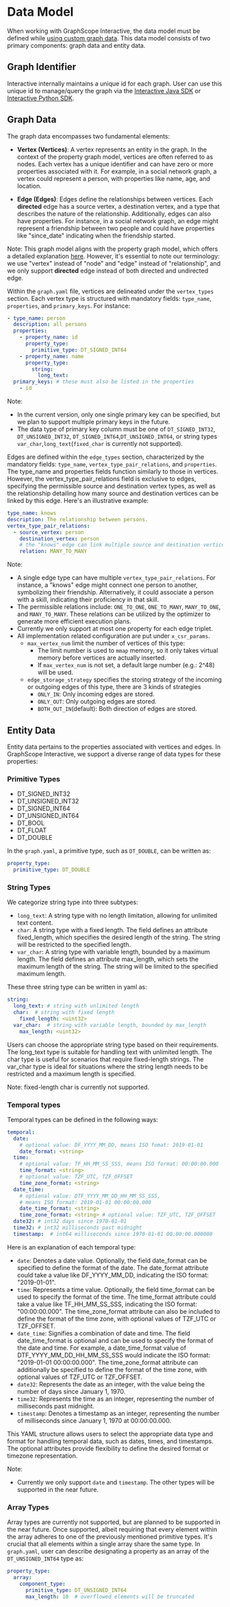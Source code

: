 # Data Model

When working with GraphScope Interactive, the data model must be defined while [using custom graph data](./custom_graph_data). This data model consists of two primary components: graph data and entity data.

## Graph Identifier

Interactive internally maintains a unique id for each graph. User can use this unique id to manage/query the graph via the [Interactive Java SDK](./development/java/java_sdk) or [Interactive Python SDK](./development/python/python_sdk).

## Graph Data
The graph data encompasses two fundamental elements:

- **Vertex (Vertices)**: A vertex represents an entity in the graph. In the context of the property graph model, vertices are often referred to as nodes. Each vertex has a unique identifier and can have zero or more properties associated with it. For example, in a social network graph, a vertex could represent a person, with properties like name, age, and location.

- **Edge (Edges)**: Edges define the relationships between vertices. Each **directed** edge has a source vertex, a destination vertex, and a type that describes the nature of the relationship. Additionally, edges can also have properties. For instance, in a social network graph, an edge might represent a friendship between two people and could have properties like "since_date" indicating when the friendship started.

Note: This graph model aligns with the property graph model, which offers a detailed explanation [here](https://subscription.packtpub.com/book/data/9781784393441/1/ch01lvl1sec09/the-property-graph-model). However, it's essential to note our terminology: we use "vertex" instead of "node" and "edge" instead of "relationship", and we only support **directed** edge instead of both directed and undirected edge. 

Within the `graph.yaml` file, vertices are delineated under the `vertex_types` section. Each vertex type is structured with mandatory fields: `type_name`, `properties`, and `primary_keys`. For instance:

```yaml
- type_name: person
  description: all persons
  properties:
    - property_name: id
      property_type:
        primitive_type: DT_SIGNED_INT64
    - property_name: name
      property_type:
        string:
          long_text:
  primary_keys: # these must also be listed in the properties
    - id  
```

Note:
- In the current version, only one single primary key can be specified, but we plan to support multiple primary keys in the future. 
- The data type of primary key column must be one of `DT_SIGNED_INT32`, `DT_UNSIGNED_INT32`, `DT_SIGNED_INT64`,`DT_UNSIGNED_INT64`, or string types `var_char`,`long_text`(`fixed_char` is currently not supported).

Edges are defined within the `edge_types` section, characterized by the mandatory fields: `type_name`, `vertex_type_pair_relations`, and `properties`. The type_name and properties fields function similarly to those in vertices. However, the vertex_type_pair_relations field is exclusive to edges, specifying the permissible source and destination vertex types, as well as the relationship detailing how many source and destination vertices can be linked by this edge. Here's an illustrative example:
```yaml
type_name: knows
description: The relationship between persons.
vertex_type_pair_relations:
  - source_vertex: person
    destination_vertex: person
    # the "knows" edge can link multiple source and destination vertices
    relation: MANY_TO_MANY  
```

Note: 
- A single edge type can have multiple `vertex_type_pair_relations`. For instance, a "knows" edge might connect one person to another, symbolizing their friendship. Alternatively, it could associate a person with a skill, indicating their proficiency in that skill.
- The permissible relations include: `ONE_TO_ONE`, `ONE_TO_MANY`, `MANY_TO_ONE`, and `MANY_TO_MANY`. These relations can be utilized by the optimizer to generate more efficient execution plans.
- Currently we only support at most one property for each edge triplet.
- All implementation related configuration are put under `x_csr_params`.
  - `max_vertex_num` limit the number of vertices of this type:
    - The limit number is used to `mmap` memory, so it only takes virtual memory before vertices are actually inserted.
    - If `max_vertex_num` is not set, a default large number (e.g.: 2^48) will be used.
  - `edge_storage_strategy` specifies the storing strategy of the incoming or outgoing edges of this type, there are 3 kinds of strategies
    - `ONLY_IN`: Only incoming edges are stored.
    - `ONLY_OUT`: Only outgoing edges are stored.
    - `BOTH_OUT_IN`(default): Both direction of edges are stored.
 

## Entity Data

Entity data pertains to the properties associated with vertices and edges. In GraphScope Interactive, we support a diverse range of data types for these properties:

### Primitive Types
- DT_SIGNED_INT32
- DT_UNSIGNED_INT32
- DT_SIGNED_INT64
- DT_UNSIGNED_INT64
- DT_BOOL
- DT_FLOAT
- DT_DOUBLE

In the `graph.yaml`, a primitive type, such as `DT_DOUBLE`, can be written as:
```yaml
property_type:
  primitive_type: DT_DOUBLE
```

### String Types


We categorize string type into three subtypes:
- `long_text`: A string type with no length limitation, allowing for unlimited text content.
- `char`: A string type with a fixed length. The field defines an attribute fixed_length, which specifies the desired length of the string. The string will be restricted to the specified length.
- `var_char`: A string type with variable length, bounded by a maximum length. The field defines an attribute max_length, which sets the maximum length of the string. The string will be limited to the specified maximum length.

These three string type can be written in yaml as:

```yaml
string:
  long_text: # string with unlimited length
  char:  # string with fixed length
    fixed_length: <uint32>
  var_char:  # string with variable length, bounded by max_length
    max_length: <uint32>
```

Users can choose the appropriate string type based on their requirements. The long_text type is suitable for handling text with unlimited length. The char type is useful for scenarios that require fixed-length strings. The var_char type is ideal for situations where the string length needs to be restricted and a maximum length is specified.

Note: fixed-length char is currently not supported.


### Temporal types

Temporal types can be defined in the following ways:

```yaml
temporal:
  date:
    # optional value: DF_YYYY_MM_DD, means ISO fomat: 2019-01-01
    date_format: <string> 
  time:
    # optional value: TF_HH_MM_SS_SSS, means ISO format: 00:00:00.000
    time_format: <string>
    # optional value: TZF_UTC, TZF_OFFSET
    time_zone_format: <string>
  date_time:
    # optional value: DTF_YYYY_MM_DD_HH_MM_SS_SSS,
    # means ISO format: 2019-01-01 00:00:00.000
    date_time_format: <string>
    time_zone_format: <string> # optional value: TZF_UTC, TZF_OFFSET
  date32: # int32 days since 1970-01-01
  time32: # int32 milliseconds past midnight
  timestamp:  # int64 milliseconds since 1970-01-01 00:00:00.000000
```

Here is an explanation of each temporal type:
- `date`: Denotes a date value. Optionally, the field date_format can be specified to define the format of the date. The date_format attribute could take a value like DF_YYYY_MM_DD, indicating the ISO format: "2019-01-01".
- `time`: Represents a time value. Optionally, the field time_format can be used to specify the format of the time. The time_format attribute could take a value like TF_HH_MM_SS_SSS, indicating the ISO format: "00:00:00.000". The time_zone_format attribute can also be included to define the format of the time zone, with optional values of TZF_UTC or TZF_OFFSET.
- `date_time`: Signifies a combination of date and time. The field date_time_format is optional and can be used to specify the format of the date and time. For example, a date_time_format value of DTF_YYYY_MM_DD_HH_MM_SS_SSS would indicate the ISO format: "2019-01-01 00:00:00.000". The time_zone_format attribute can additionally be specified to define the format of the time zone, with optional values of TZF_UTC or TZF_OFFSET.
- `date32`: Represents the date as an integer, with the value being the number of days since January 1, 1970.
- `time32`: Represents the time as an integer, representing the number of milliseconds past midnight.
- `timestamp`: Denotes a timestamp as an integer, representing the number of milliseconds since January 1, 1970 at 00:00:00.000.

This YAML structure allows users to select the appropriate data type and format for handling temporal data, such as dates, times, and timestamps. The optional attributes provide flexibility to define the desired format or timezone representation.

Note: 
- Currently we only support `date` and `timestamp`. The other types will be supported in the near future.

### Array Types

Array types are currently not supported, but are planned to be supported in the near future.
Once supported, albeit requiring that every element within the array adheres to one of the previously mentioned primitive types. 
It's crucial that all elements within a single array share the same type. In `graph.yaml`, user can describe designating a property as an array of the `DT_UNSIGNED_INT64` type as:

```yaml
property_type:
  array:
    component_type: 
      primitive_type: DT_UNSIGNED_INT64
      max_length: 10  # overflowed elements will be truncated
```
